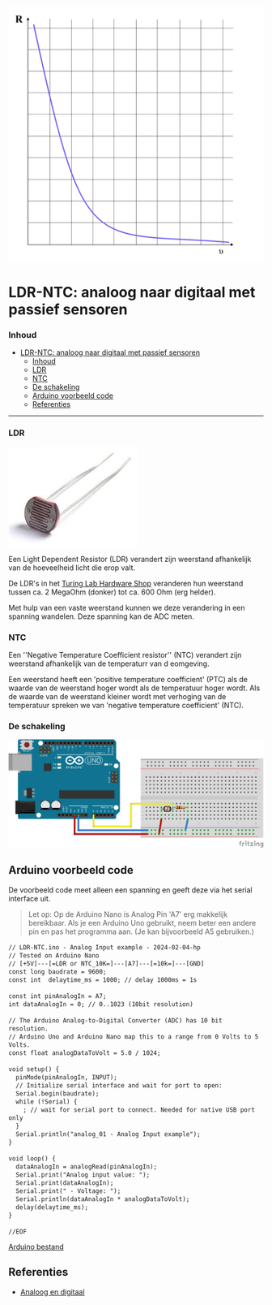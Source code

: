 ![logo](../img/Kennline_NTC.png) [](logo-id)

# LDR-NTC: analoog naar digitaal met passief sensoren [](title-id)

### Inhoud[](toc-id)

- [LDR-NTC: analoog naar digitaal met passief sensoren](#ldr-ntc-analoog-naar-digitaal)
  - [Inhoud](#inhoud)
  - [LDR](#ldr)
  - [NTC](#ntc)
  - [De schakeling](#de-schakeling)
  - [Arduino voorbeeld code](#arduino-voorbeeld-code)
  - [Referenties](#referenties)

---

### LDR

![Light Dependent Resistor 4mm](img/r-ldr-4mm-th.jpg)

Een Light Dependent Resistor (LDR) verandert zijn weerstand afhankelijk van de hoeveelheid licht die erop valt.

De LDR's in het [Turing Lab Hardware Shop](https://hu-hbo-ict.gitlab.io/turing-lab/ti-lab-shop/) veranderen hun weerstand tussen ca. 2 MegaOhm (donker) tot ca. 600 Ohm (erg helder).

Met hulp van een vaste weerstand kunnen we deze verandering in een spanning wandelen. Deze spanning kan de ADC meten.

### NTC

Een ''Negative Temperature Coefficient resistor'' (NTC) verandert zijn weerstand afhankelijk van de temperaturr van d eomgeving.

Een weerstand heeft een 'positive temperature coefficient' (PTC) als de waarde van de weerstand hoger wordt als de temperatuur hoger wordt. Als de waarde van de weerstand kleiner wordt met verhoging van de temperatuur spreken we van 'negative temperature coefficient' (NTC).

### De schakeling

![LDR-NTC breadboard schakeling](img/LDR-NTC_bb.png)

## Arduino voorbeeld code

De voorbeeld code meet alleen een spanning en geeft deze via het serial interface uit.

> Let op: Op de Arduino Nano is Analog Pin 'A7' erg makkelijk bereikbaar. Als je een Arduino Uno gebruikt, neem beter een andere pin en pas het programma aan. (Je kan bijvoorbeeld A5 gebruiken.)

```arduino
// LDR-NTC.ino - Analog Input example - 2024-02-04-hp
// Tested on Arduino Nano
// [+5V]---[=LDR or NTC_10K=]---[A7]---[=10k=]---[GND]
const long baudrate = 9600;
const int  delaytime_ms = 1000; // delay 1000ms = 1s

const int pinAnalogIn = A7;
int dataAnalogIn = 0; // 0..1023 (10bit resolution)

// The Arduino Analog-to-Digital Converter (ADC) has 10 bit resolution.
// Arduino Uno and Arduino Nano map this to a range from 0 Volts to 5 Volts.
const float analogDataToVolt = 5.0 / 1024;

void setup() {
  pinMode(pinAnalogIn, INPUT);
  // Initialize serial interface and wait for port to open:
  Serial.begin(baudrate);
  while (!Serial) {
    ; // wait for serial port to connect. Needed for native USB port only
  }
  Serial.println("analog_01 - Analog Input example");
}

void loop() {
  dataAnalogIn = analogRead(pinAnalogIn);
  Serial.print("Analog input value: ");
  Serial.print(dataAnalogIn);
  Serial.print(" - Voltage: ");
  Serial.println(dataAnalogIn * analogDataToVolt);
  delay(delaytime_ms);
}

//EOF
```
[Arduino bestand](../ADC/files/LDR-NTC/LDR-NTC.ino) 

## Referenties

- [Analoog en digitaal](<https://en.wikipedia.org/wiki/Analogue_electronics#Analogue_vs_digital_electronics>)


